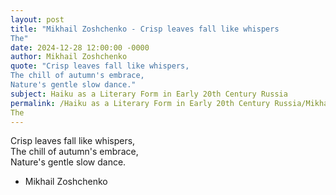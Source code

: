 ```yaml
---
layout: post
title: "Mikhail Zoshchenko - Crisp leaves fall like whispers  
The"
date: 2024-12-28 12:00:00 -0000
author: Mikhail Zoshchenko
quote: "Crisp leaves fall like whispers,  
The chill of autumn's embrace,  
Nature's gentle slow dance."
subject: Haiku as a Literary Form in Early 20th Century Russia
permalink: /Haiku as a Literary Form in Early 20th Century Russia/Mikhail Zoshchenko/Mikhail Zoshchenko - Crisp leaves fall like whispers  
The
---
```


Crisp leaves fall like whispers,  
The chill of autumn's embrace,  
Nature's gentle slow dance.

- Mikhail Zoshchenko
